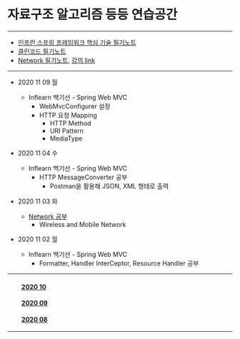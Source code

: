 # 자료구조 알고리즘 등등 연습공간

___

- [인프런 스프링 프레임워크 핵심 기술 필기노트](https://github.com/LeeGiCheol/Practice/tree/master/README/BookREADME/SpringFramework-core.md)
- [클린코드 필기노트](https://github.com/LeeGiCheol/Practice/tree/master/README/BookREADME/CleanCode.md)
- [Network 필기노트](https://github.com/LeeGiCheol/Practice/tree/master/src/network), [강의 link](http://www.kocw.net/home/search/kemView.do?kemId=1169634)   
___

- 2020 11 09 월
  - Inflearn 백기선 - Spring Web MVC 
    - WebMvcConfigurer 설정
    - HTTP 요청 Mapping
      - HTTP Method
      - URI Pattern
      - MediaType

- 2020 11 04 수
  - Inflearn 백기선 - Spring Web MVC 
    - HTTP MessageConverter 공부
      - Postman을 활용해 JSON, XML 형태로 출력

- 2020 11 03 화
  - [Network 공부](https://github.com/LeeGiCheol/Practice/blob/master/src/network/_2020_11_03_Wireless.md)
    - Wireless and Mobile Network
      
- 2020 11 02 월
  - Inflearn 백기선 - Spring Web MVC 
    - Formatter, Handler InterCeptor, Resource Handler 공부

___

#### &emsp;&emsp; [2020 10](https://github.com/LeeGiCheol/Practice/tree/master/README/README/2020/202010.md)
#### &emsp;&emsp; [2020 09](https://github.com/LeeGiCheol/Practice/tree/master/README/README/2020/202009.md)
#### &emsp;&emsp; [2020 08](https://github.com/LeeGiCheol/Practice/tree/master/README/README/2020/202008.md)

___
